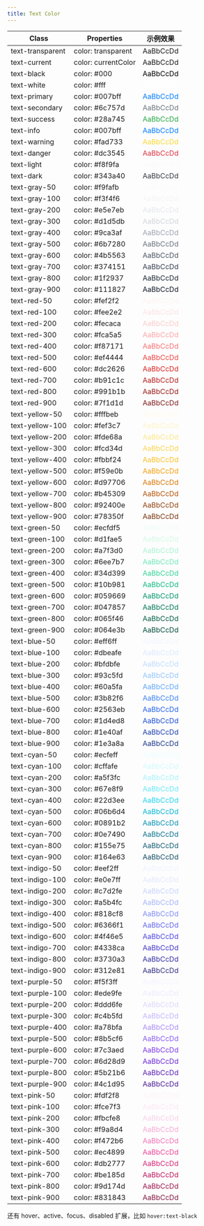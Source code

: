 ```yaml
---
title: Text Color
---
```


| Class       | Properties               | 示例效果               |
| ----------- | ------------------------ | ------------------------ |
| text-transparent | color: transparent | <span style="color: #transparent">AaBbCcDd</span>|
| text-current | color: currentColor | <span style="color: #currentColor">AaBbCcDd</span>|
| text-black | color: #000 | <span style="color: #000">AaBbCcDd</span>|
| text-white | color: #fff | <span style="color: #fff">AaBbCcDd</span>|
| text-primary | color: #007bff | <span style="color: #007bff">AaBbCcDd</span>|
| text-secondary | color: #6c757d | <span style="color: #6c757d">AaBbCcDd</span>|
| text-success | color: #28a745 | <span style="color: #28a745">AaBbCcDd</span>|
| text-info | color: #007bff | <span style="color: #007bff">AaBbCcDd</span>|
| text-warning | color: #fad733 | <span style="color: #fad733">AaBbCcDd</span>|
| text-danger | color: #dc3545 | <span style="color: #dc3545">AaBbCcDd</span>|
| text-light | color: #f8f9fa | <span style="color: #f8f9fa">AaBbCcDd</span>|
| text-dark | color: #343a40 | <span style="color: #343a40">AaBbCcDd</span>|
| text-gray-50 | color: #f9fafb | <span style="color: #f9fafb">AaBbCcDd</span>|
| text-gray-100 | color: #f3f4f6 | <span style="color: #f3f4f6">AaBbCcDd</span>|
| text-gray-200 | color: #e5e7eb | <span style="color: #e5e7eb">AaBbCcDd</span>|
| text-gray-300 | color: #d1d5db | <span style="color: #d1d5db">AaBbCcDd</span>|
| text-gray-400 | color: #9ca3af | <span style="color: #9ca3af">AaBbCcDd</span>|
| text-gray-500 | color: #6b7280 | <span style="color: #6b7280">AaBbCcDd</span>|
| text-gray-600 | color: #4b5563 | <span style="color: #4b5563">AaBbCcDd</span>|
| text-gray-700 | color: #374151 | <span style="color: #374151">AaBbCcDd</span>|
| text-gray-800 | color: #1f2937 | <span style="color: #1f2937">AaBbCcDd</span>|
| text-gray-900 | color: #111827 | <span style="color: #111827">AaBbCcDd</span>|
| text-red-50 | color: #fef2f2 | <span style="color: #fef2f2">AaBbCcDd</span>|
| text-red-100 | color: #fee2e2 | <span style="color: #fee2e2">AaBbCcDd</span>|
| text-red-200 | color: #fecaca | <span style="color: #fecaca">AaBbCcDd</span>|
| text-red-300 | color: #fca5a5 | <span style="color: #fca5a5">AaBbCcDd</span>|
| text-red-400 | color: #f87171 | <span style="color: #f87171">AaBbCcDd</span>|
| text-red-500 | color: #ef4444 | <span style="color: #ef4444">AaBbCcDd</span>|
| text-red-600 | color: #dc2626 | <span style="color: #dc2626">AaBbCcDd</span>|
| text-red-700 | color: #b91c1c | <span style="color: #b91c1c">AaBbCcDd</span>|
| text-red-800 | color: #991b1b | <span style="color: #991b1b">AaBbCcDd</span>|
| text-red-900 | color: #7f1d1d | <span style="color: #7f1d1d">AaBbCcDd</span>|
| text-yellow-50 | color: #fffbeb | <span style="color: #fffbeb">AaBbCcDd</span>|
| text-yellow-100 | color: #fef3c7 | <span style="color: #fef3c7">AaBbCcDd</span>|
| text-yellow-200 | color: #fde68a | <span style="color: #fde68a">AaBbCcDd</span>|
| text-yellow-300 | color: #fcd34d | <span style="color: #fcd34d">AaBbCcDd</span>|
| text-yellow-400 | color: #fbbf24 | <span style="color: #fbbf24">AaBbCcDd</span>|
| text-yellow-500 | color: #f59e0b | <span style="color: #f59e0b">AaBbCcDd</span>|
| text-yellow-600 | color: #d97706 | <span style="color: #d97706">AaBbCcDd</span>|
| text-yellow-700 | color: #b45309 | <span style="color: #b45309">AaBbCcDd</span>|
| text-yellow-800 | color: #92400e | <span style="color: #92400e">AaBbCcDd</span>|
| text-yellow-900 | color: #78350f | <span style="color: #78350f">AaBbCcDd</span>|
| text-green-50 | color: #ecfdf5 | <span style="color: #ecfdf5">AaBbCcDd</span>|
| text-green-100 | color: #d1fae5 | <span style="color: #d1fae5">AaBbCcDd</span>|
| text-green-200 | color: #a7f3d0 | <span style="color: #a7f3d0">AaBbCcDd</span>|
| text-green-300 | color: #6ee7b7 | <span style="color: #6ee7b7">AaBbCcDd</span>|
| text-green-400 | color: #34d399 | <span style="color: #34d399">AaBbCcDd</span>|
| text-green-500 | color: #10b981 | <span style="color: #10b981">AaBbCcDd</span>|
| text-green-600 | color: #059669 | <span style="color: #059669">AaBbCcDd</span>|
| text-green-700 | color: #047857 | <span style="color: #047857">AaBbCcDd</span>|
| text-green-800 | color: #065f46 | <span style="color: #065f46">AaBbCcDd</span>|
| text-green-900 | color: #064e3b | <span style="color: #064e3b">AaBbCcDd</span>|
| text-blue-50 | color: #eff6ff | <span style="color: #eff6ff">AaBbCcDd</span>|
| text-blue-100 | color: #dbeafe | <span style="color: #dbeafe">AaBbCcDd</span>|
| text-blue-200 | color: #bfdbfe | <span style="color: #bfdbfe">AaBbCcDd</span>|
| text-blue-300 | color: #93c5fd | <span style="color: #93c5fd">AaBbCcDd</span>|
| text-blue-400 | color: #60a5fa | <span style="color: #60a5fa">AaBbCcDd</span>|
| text-blue-500 | color: #3b82f6 | <span style="color: #3b82f6">AaBbCcDd</span>|
| text-blue-600 | color: #2563eb | <span style="color: #2563eb">AaBbCcDd</span>|
| text-blue-700 | color: #1d4ed8 | <span style="color: #1d4ed8">AaBbCcDd</span>|
| text-blue-800 | color: #1e40af | <span style="color: #1e40af">AaBbCcDd</span>|
| text-blue-900 | color: #1e3a8a | <span style="color: #1e3a8a">AaBbCcDd</span>|
| text-cyan-50 | color: #ecfeff | <span style="color: #ecfeff">AaBbCcDd</span>|
| text-cyan-100 | color: #cffafe | <span style="color: #cffafe">AaBbCcDd</span>|
| text-cyan-200 | color: #a5f3fc | <span style="color: #a5f3fc">AaBbCcDd</span>|
| text-cyan-300 | color: #67e8f9 | <span style="color: #67e8f9">AaBbCcDd</span>|
| text-cyan-400 | color: #22d3ee | <span style="color: #22d3ee">AaBbCcDd</span>|
| text-cyan-500 | color: #06b6d4 | <span style="color: #06b6d4">AaBbCcDd</span>|
| text-cyan-600 | color: #0891b2 | <span style="color: #0891b2">AaBbCcDd</span>|
| text-cyan-700 | color: #0e7490 | <span style="color: #0e7490">AaBbCcDd</span>|
| text-cyan-800 | color: #155e75 | <span style="color: #155e75">AaBbCcDd</span>|
| text-cyan-900 | color: #164e63 | <span style="color: #164e63">AaBbCcDd</span>|
| text-indigo-50 | color: #eef2ff | <span style="color: #eef2ff">AaBbCcDd</span>|
| text-indigo-100 | color: #e0e7ff | <span style="color: #e0e7ff">AaBbCcDd</span>|
| text-indigo-200 | color: #c7d2fe | <span style="color: #c7d2fe">AaBbCcDd</span>|
| text-indigo-300 | color: #a5b4fc | <span style="color: #a5b4fc">AaBbCcDd</span>|
| text-indigo-400 | color: #818cf8 | <span style="color: #818cf8">AaBbCcDd</span>|
| text-indigo-500 | color: #6366f1 | <span style="color: #6366f1">AaBbCcDd</span>|
| text-indigo-600 | color: #4f46e5 | <span style="color: #4f46e5">AaBbCcDd</span>|
| text-indigo-700 | color: #4338ca | <span style="color: #4338ca">AaBbCcDd</span>|
| text-indigo-800 | color: #3730a3 | <span style="color: #3730a3">AaBbCcDd</span>|
| text-indigo-900 | color: #312e81 | <span style="color: #312e81">AaBbCcDd</span>|
| text-purple-50 | color: #f5f3ff | <span style="color: #f5f3ff">AaBbCcDd</span>|
| text-purple-100 | color: #ede9fe | <span style="color: #ede9fe">AaBbCcDd</span>|
| text-purple-200 | color: #ddd6fe | <span style="color: #ddd6fe">AaBbCcDd</span>|
| text-purple-300 | color: #c4b5fd | <span style="color: #c4b5fd">AaBbCcDd</span>|
| text-purple-400 | color: #a78bfa | <span style="color: #a78bfa">AaBbCcDd</span>|
| text-purple-500 | color: #8b5cf6 | <span style="color: #8b5cf6">AaBbCcDd</span>|
| text-purple-600 | color: #7c3aed | <span style="color: #7c3aed">AaBbCcDd</span>|
| text-purple-700 | color: #6d28d9 | <span style="color: #6d28d9">AaBbCcDd</span>|
| text-purple-800 | color: #5b21b6 | <span style="color: #5b21b6">AaBbCcDd</span>|
| text-purple-900 | color: #4c1d95 | <span style="color: #4c1d95">AaBbCcDd</span>|
| text-pink-50 | color: #fdf2f8 | <span style="color: #fdf2f8">AaBbCcDd</span>|
| text-pink-100 | color: #fce7f3 | <span style="color: #fce7f3">AaBbCcDd</span>|
| text-pink-200 | color: #fbcfe8 | <span style="color: #fbcfe8">AaBbCcDd</span>|
| text-pink-300 | color: #f9a8d4 | <span style="color: #f9a8d4">AaBbCcDd</span>|
| text-pink-400 | color: #f472b6 | <span style="color: #f472b6">AaBbCcDd</span>|
| text-pink-500 | color: #ec4899 | <span style="color: #ec4899">AaBbCcDd</span>|
| text-pink-600 | color: #db2777 | <span style="color: #db2777">AaBbCcDd</span>|
| text-pink-700 | color: #be185d | <span style="color: #be185d">AaBbCcDd</span>|
| text-pink-800 | color: #9d174d | <span style="color: #9d174d">AaBbCcDd</span>|
| text-pink-900 | color: #831843 | <span style="color: #831843">AaBbCcDd</span>|

还有 hover、active、focus、disabled 扩展，比如 `hover:text-black`